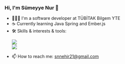### Hi, I'm Sümeyye Nur 👋

<ul>
  <li>
    👩🏻‍💻 I'm a software developer at TÜBİTAK Bilgem YTE
  </li>
  
  <li>
    ☕️ Currently learning Java Spring and Ember.js
  </li>
  
  <li>
    🛠️ Skills & interests & tools:
    <p align="left">
      <a href="https://skillicons.dev">
        <img src="https://skillicons.dev/icons?i=java,spring,react,ts,next,python,postgres,cs,dotnet,html,css,javascript,scss,ember,vue" />
        </br>
        <img src="https://skillicons.dev/icons?i=redis,rabbitmq,elasticsearch,kafka,git,gitlab,bitbucket,jenkins,stackoverflow,docker,linux,kubernetes,aws,idea" />
      </a>
    </p>
  </li>

  <li>
    📫 How to reach me: <a href="mailto:snnehir21@gmail.com">snnehir21@gmail.com</a>
  </li>

</ul>

